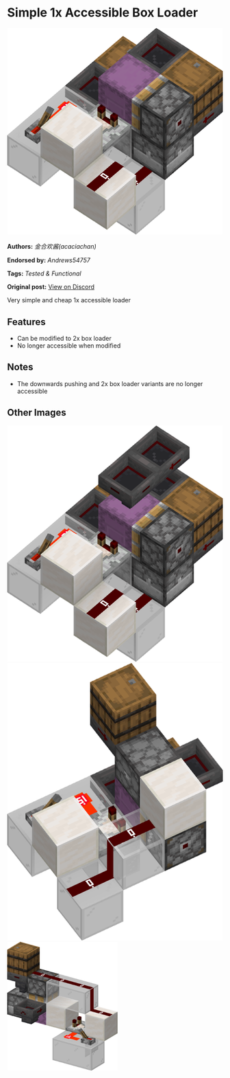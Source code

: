 # Simple 1x Accessible Box Loader
<img alt="area_render_60_.png" src="images/area_render_60_.png?raw=1">

**Authors:** *金合欢酱(acaciachan)*

**Endorsed by:** *Andrews54757*

**Tags:** *Tested & Functional*

**Original post:** [View on Discord](https://discord.com/channels/1375556143186837695/1396364546666659962)

Very simple and cheap 1x accessible loader
## Features
- Can be modified to 2x box loader
- No longer accessible when modified
## Notes
- The downwards pushing and 2x box loader variants are no longer accessible

## Other Images
<img src="images/area_render_61_.png?raw=1">

<img src="images/area_render_59_.png?raw=1">

<img src="images/area_render_63_.png?raw=1" height="300px">
